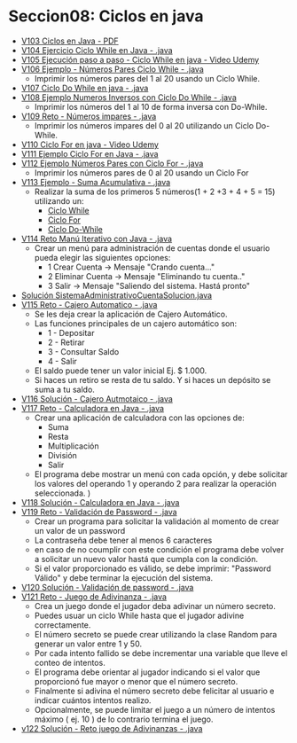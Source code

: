 # Seccion08: Ciclos en java
* [V103 Ciclos en Java - PDF](V103_Ciclos_en_Java/Docs/07-01-00-Ciclos-Java-UJ.pdf)
* [V104 Ejercicio Ciclo While en Java - .java](V104_Ejercicio_Ciclo_While_en_Java/src/CicloWhile.java)
* [V105 Ejecución paso a paso - Ciclo While en java - Video Udemy](https://www.udemy.com/course/universidad-java-especialista-en-java-desde-cero-a-master/learn/lecture/44838681#overview)
* [V106 Ejemplo - Números Pares Ciclo While - .java](V106_Ejemplo_Numeros_Pares_Ciclo_While/src/NumerosParesConWhile.java)
    - Imprimir los números pares del 1 al 20 usando un Ciclo While.
* [V107 Ciclo Do While en java - .java](V107_Ciclo_Do_While_en_Java/src/CicloDoWhile.java)
* [V108 Ejemplo Numeros Inversos con Ciclo Do While - .java](V108_Numeros_Inversos_con_Ciclo_Do_While/src/NumerosInversosConDoWhile.java)
    - Imprimir los números del 1 al 10 de forma inversa con Do-While.
* [V109 Reto - Números impares - .java](V109_Reto_Numeros_Impares/src/NumerosImpares.java)
    - Imprimir los números impares del 0 al 20 utilizando 
        un Ciclo Do-While.
* [V110 Ciclo For en java - Video Udemy](https://www.udemy.com/course/universidad-java-especialista-en-java-desde-cero-a-master/learn/lecture/44838721#overview)
* [V111 Ejemplo Ciclo For en Java - .java](V111_Ejemplo_Ciclo_For_en_java/src/CicloFor.java)
* [V112 Ejemplo Números Pares con Ciclo For - .java](V112_Ejemplo_Numeros_Pares_con_Ciclo_For/src/NumerosParesCicloFor.java)
    - Imprimir los números pares de 0 al 20 usando un Ciclo For
* [V113 Ejemplo - Suma Acumulativa - .java](V113_Ejemplo_Suma_Acumulativa/src)
    - Realizar la suma de los primeros 5 números(1 + 2 +3 + 4 + 5 = 15) utilizando un: 
        * [Ciclo While](V113_Ejemplo_Suma_Acumulativa/src/SumaAcumulativaCicloWhile.java)
        * [Ciclo For](V113_Ejemplo_Suma_Acumulativa/src/SumaAcumulativoaCicloFor.java)
        * [Ciclo Do-While](V113_Ejemplo_Suma_Acumulativa/src/SumaAcumulativaConCicloDoWhile.java)
* [V114 Reto Manú Iterativo con Java - .java ](V114_Menu_Iterativo_con_Java/src/SistemaAdministracionCuentas.java)
    - Crear un menú para administración de cuentas donde el usuario
        pueda elegir las siguientes opciones:
        * 1 Crear Cuenta -> Mensaje "Crando cuenta..."
        * 2 Eliminar Cuenta -> Mensaje "Eliminando tu cuenta.."
        * 3 Salir -> Mensaje "Saliendo del sistema. Hastá pronto"
* [Solución SistemaAdministrativoCuentaSolucion.java](V114_Menu_Iterativo_con_Java/src/SistemaAdministrativoCuentaSolucion.java)
* [V115 Reto - Cajero Automatico - .java](V115_Reto_Cajero_Automatico/src/RetoCajeroAutomatico.java)
    - Se les deja crear la aplicación de Cajero Automático.
    - Las funciones principales de un cajero automático son:
        * 1 - Depositar
        * 2 - Retirar
        * 3 - Consultar Saldo
        * 4 - Salir
    - El saldo puede tener un valor inicial Ej. $ 1.000.
    - Si haces un retiro se resta de tu saldo. Y si haces un depósito se 
        suma a tu saldo.
* [V116 Solución - Cajero Autmotaico - .java](V116_Solucion_Cajero_Automatico/src/CajeroAutomatico.java)
* [V117 Reto - Calculadora en Java - .java](V117_Reto_Calculadora_en_Java/src/Calculadora.java)
    - Crear una aplicación de calculadora con las opciones de:
        * Suma
        * Resta
        * Multiplicación
        * División
        * Salir
    - El programa debe mostrar un menú con cada opción, y debe
        solicitar los valores del operando 1 y operando 2 para 
        realizar la operación seleccionada.
)
* [V118 Solución - Calculadora en Java - .java](V118_Solucion_Calculadora_en_Java/src/SolucionCalculadora.java)
* [V119 Reto - Validación de Password - .java](V119_Reto_Validacion_de_Password/src/RetoValidacionPassword.java)
    - Crear un programa para solicitar la validación al momento de
        crear un valor de un password
    - La contraseña debe tener al menos 6 caracteres
    - en caso de no coumplir con este condición el programa debe
        volver a solicitar un nuevo valor hastá que cumpla con
        la condición.
    - Si el valor proporcionado es válido, se debe imprimir:
        "Password Válido" y debe terminar la ejecución del sistema.
* [V120 Solución - Validación de password - .java](V120_Solucion_Validacion_de_password/src/SolucionValidarPassword.java)
* [V121 Reto - Juego de Adivinanza - .java](V121_Reto_Juego_de_Adivinanza/src/RetoJuegoAdivinanza.java)
    - Crea un juego donde el jugador deba adivinar un
        número secreto.
    - Puedes usuar un ciclo While hasta que el jugador
        adivine correctamente.
    - El número secreto se puede crear utilizando la
        clase Random para generar un valor entre 1 y 50.
    - Por cada intento fallido se debe incrementar una variable
        que lleve el conteo de intentos.
    - El programa debe orientar al jugador indicando si el valor que
        proporcionó fue mayor o menor que el número secreto.
    - Finalmente si adivina el número secreto debe felicitar al usuario
        e indicar cuántos intentos realizo.
    - Opcionalmente, se puede limitar el juego a un número de intentos
        máximo ( ej. 10 ) de lo contrario termina el juego.
* [v122 Solución - Reto juego de Adivinanzas - .java](V122_Solucion_Reto_Juego_de_Adivinanza/src/JuegoAdivinanza.java)